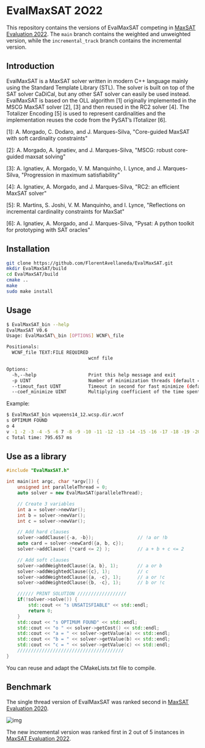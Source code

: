 
# EvalMaxSAT 2O22

This repository contains the versions of EvalMaxSAT competing in [MaxSAT Evaluation 2022](https://maxsat-evaluations.github.io/2022/). The `main` branch contains the weighted and unweighted version, while the `incremental_track` branch contains the incremental version.

## Introduction

EvalMaxSAT is a MaxSAT solver written in modern C++ language mainly using the Standard Template Library (STL).
The solver is built on top of the SAT solver CaDiCal, but any other SAT solver can easily be used instead.
EvalMaxSAT is based on the OLL algorithm [1] originally implemented in the MSCG MaxSAT solver [2], [3] and then reused in the RC2 solver [4].
The Totalizer Encoding [5] is used to represent cardinalities and the implementation reuses the code from the PySAT’s ITotalizer [6].

[1]: A. Morgado, C. Dodaro, and J. Marques-Silva, "Core-guided MaxSAT with soft cardinality constraints"

[2]: A. Morgado, A. Ignatiev, and J. Marques-Silva, "MSCG: robust core-guided maxsat solving"

[3]: A. Ignatiev, A. Morgado, V. M. Manquinho, I. Lynce, and J. Marques-Silva, "Progression in maximum satisfiability"

[4]: A. Ignatiev, A. Morgado, and J. Marques-Silva, "RC2: an efficient MaxSAT solver"

[5]: R. Martins, S. Joshi, V. M. Manquinho, and I. Lynce, "Reflections on incremental cardinality constraints for MaxSat"

[6]: A. Ignatiev, A. Morgado, and J. Marques-Silva, "Pysat: A python toolkit for prototyping with SAT oracles"


## Installation

```bash
git clone https://github.com/FlorentAvellaneda/EvalMaxSAT.git
mkdir EvalMaxSAT/build
cd EvalMaxSAT/build
cmake ..
make
sudo make install
```

## Usage

```bash
$ EvalMaxSAT_bin --help
EvalMaxSAT V0.6
Usage: EvalMaxSAT\_bin [OPTIONS] WCNF\_file

Positionals:
  WCNF_file TEXT:FILE REQUIRED
                              wcnf file

Options:
  -h,--help                   Print this help message and exit
  -p UINT                     Number of minimization threads (default = 0)
  --timout_fast UINT          Timeout in second for fast minimize (default = 60)
  --coef_minimize UINT        Multiplying coefficient of the time spent to minimize cores (default = 2)
```

Example:

```bash
$ EvalMaxSAT_bin wqueens14_12.wcsp.dir.wcnf
s OPTIMUM FOUND
o 4
v -1 -2 -3 -4 -5 -6 7 -8 -9 -10 -11 -12 -13 -14 -15 -16 -17 -18 -19 -20 -21 -22 -23 -24 25 -26 -27 -28 -29 -30 -31 -32 -33 -34 -35 36 -37 -38 -39 -40 -41 -42 -43 -44 45 -46 -47 -48 -49 -50 -51 -52 -53 -54 -55 -56 -57 -58 -59 -60 -61 -62 -63 -64 65 -66 -67 -68 -69 -70 -71 -72 -73 -74 -75 -76 -77 -78 -79 -80 -81 -82 83 -84 -85 -86 -87 -88 89 -90 -91 -92 -93 -94 -95 -96 -97 -98 99 -100 -101 -102 -103 -104 -105 -106 -107 -108 -109 -110 -111 -112 -113 -114 -115 -116 -117 118 -119 -120 -121 -122 -123 -124 -125 -126 -127 -128 -129 -130 -131 -132 -133 -134 -135 136 -137 -138 -139 -140 -141 -142 -143 -144 -145 -146 -147 -148 -149 -150 -151 152 -153 -154 -155 -156 -157 -158 -159 -160 -161 -162 -163 -164 -165 -166 -167 168 -169 -170 -171 172 -173 -174 -175 -176 -177 -178 -179 -180 -181 -182 -183 184 -185 -186 -187 -188 -189 -190 -191 -192 -193 -194 -195 -196
c Total time: 795.657 ms

```

## Use as a library

```c++
#include "EvalMaxSAT.h"

int main(int argc, char *argv[]) {
    unsigned int paralleleThread = 0;
    auto solver = new EvalMaxSAT(paralleleThread);

    // Create 3 variables
    int a = solver->newVar();
    int b = solver->newVar();
    int c = solver->newVar();

    // Add hard clauses
    solver->addClause({-a, -b});                // !a or !b
    auto card = solver->newCard({a, b, c});
    solver->addClause( {*card <= 2} );          // a + b + c <= 2

    // Add soft clauses
    solver->addWeightedClause({a, b}, 1);       // a or b
    solver->addWeightedClause({c}, 1);          // c
    solver->addWeightedClause({a, -c}, 1);      // a or !c
    solver->addWeightedClause({b, -c}, 1);      // b or !c

    ////// PRINT SOLUTION //////////////////
    if(!solver->solve()) {
        std::cout << "s UNSATISFIABLE" << std::endl;
        return 0;
    }
    std::cout << "s OPTIMUM FOUND" << std::endl;
    std::cout << "o " << solver->getCost() << std::endl;
    std::cout << "a = " << solver->getValue(a) << std::endl;
    std::cout << "b = " << solver->getValue(b) << std::endl;
    std::cout << "c = " << solver->getValue(c) << std::endl;
    ///////////////////////////////////////
}
```

You can reuse and adapt the CMakeLists.txt file to compile.

## Benchmark
The single thread version of EvalMaxSAT was ranked second in [MaxSAT Evaluation 2020](https://maxsat-evaluations.github.io/2020/).

![img](http://florent.avellaneda.free.fr/maxsat2020.jpg)

The new incremental version was ranked first in 2 out of 5 instances in [MaxSAT Evaluation 2022](https://maxsat-evaluations.github.io/2022/).

